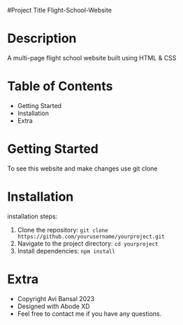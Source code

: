 #Project Title
Flight-School-Website


# Description
A multi-page flight school website built using HTML & CSS

# Table of Contents
- Getting Started
- Installation
- Extra 


# Getting Started 
To see this website  and make changes use git clone 

# Installation 
installation steps:
1. Clone the repository: `git clone https://github.com/yourusername/yourproject.git`
2. Navigate to the project directory: `cd yourproject`
3. Install dependencies: `npm install`

# Extra 
- Copyright Avi Bansal 2023
- Designed with Abode XD
- Feel free to contact me if you have any questions. 



